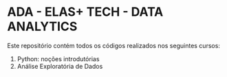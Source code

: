 # ADA - ELAS+ TECH - DATA ANALYTICS

Este repositório contém todos os códigos realizados nos seguintes cursos:
1. Python: noções introdutórias
2. Análise Exploratória de Dados


